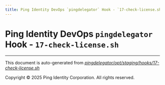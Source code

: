 ```yaml
---
title: Ping Identity DevOps `pingdelegator` Hook - `17-check-license.sh`
---
```


# Ping Identity DevOps `pingdelegator` Hook - `17-check-license.sh`

---
This document is auto-generated from _[pingdelegator/opt/staging/hooks/17-check-license.sh](https://github.com/pingidentity/pingidentity-docker-builds/blob/master/pingdelegator/opt/staging/hooks/17-check-license.sh)_

Copyright © 2025 Ping Identity Corporation. All rights reserved.
